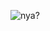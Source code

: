 <!--
**valflrt/valflrt** is a ✨ _special_ ✨ repository because its `README.md` (this file) appears on your GitHub profile.

Here are some ideas to get you started:

- 🔭 I’m currently working on ...
- 🌱 I’m currently learning ...
- 👯 I’m looking to collaborate on ...
- 🤔 I’m looking for help with ...
- 💬 Ask me about ...
- 📫 How to reach me: ...
- 😄 Pronouns: ...
- ⚡ Fun fact: ...
-->

![nya?](https://media1.giphy.com/media/GAFd7zecFb6Ss/100.gif?cid=975d3e3893dfcf62d2edf4808f4666d9d02feda980e4d699&rid=100.gif&ct=g)
